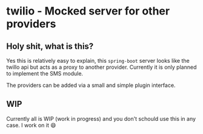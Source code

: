 # twilio - Mocked server for other providers

## Holy shit, what is this?

Yes this is relatively easy to explain, this `spring-boot` server looks like the twillo api but acts as a proxy to another provider. Currently it is only planned to implement the SMS module. 

The providers can be added via a small and simple plugin interface.

## WIP
Currently all is WIP (work in progress) and you don't schould use this in any case. I work on it 😄
